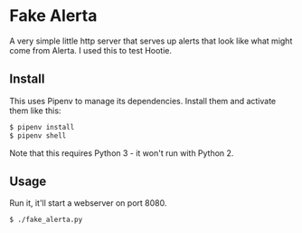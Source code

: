 # Fake Alerta

A very simple little http server that serves up alerts that look like what
might come from Alerta. I used this to test Hootie.


## Install

This uses Pipenv to manage its dependencies. Install them and activate them
like this:

```bash
$ pipenv install
$ pipenv shell
```

Note that this requires Python 3 - it won't run with Python 2.


## Usage

Run it, it'll start a webserver on port 8080.

```bash
$ ./fake_alerta.py
```
